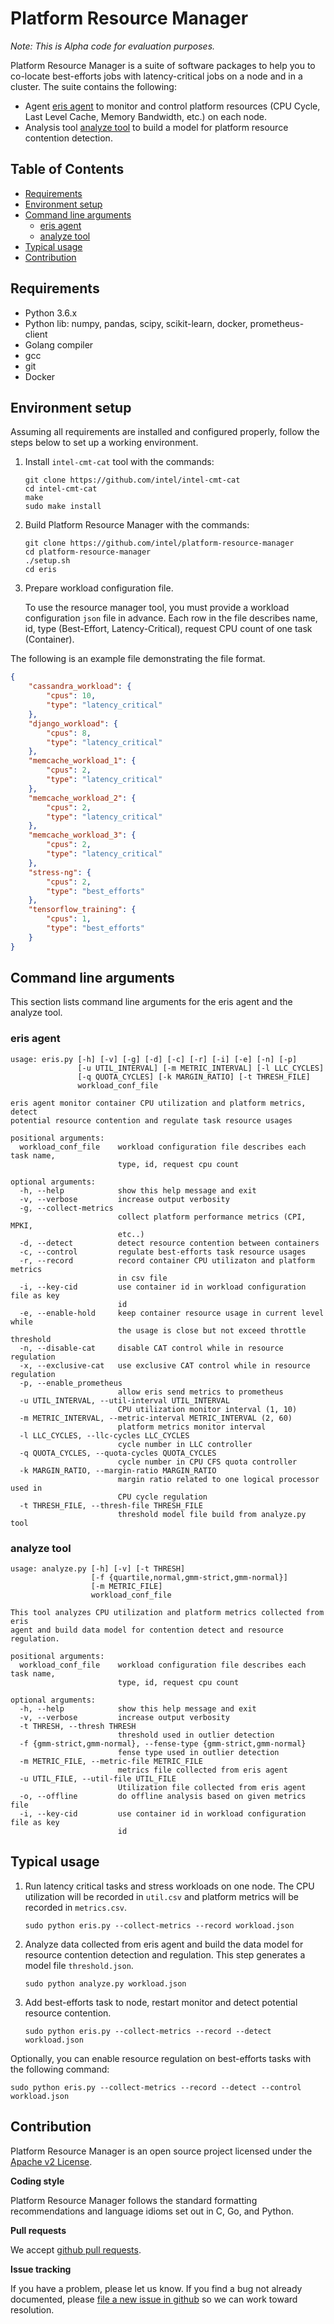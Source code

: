 # Platform Resource Manager

*Note: This is Alpha code for evaluation purposes.*

Platform Resource Manager is a suite of software packages to help you to co-locate best-efforts jobs with latency-critical jobs on a node and in a cluster. The suite contains the following:

- Agent [eris agent](#eris-agent) to monitor and control platform resources
  (CPU Cycle, Last Level Cache, Memory Bandwidth, etc.) on each node.
- Analysis tool [analyze tool](#analyze-tool) to build a model for platform
  resource contention detection.


## Table of Contents

- [Requirements](#requirements)
- [Environment setup](#environment-setup)
- [Command line arguments](#command-line-arguments)
    - [eris agent](#eris-agent)
    - [analyze tool](#analyze-tool)
- [Typical usage](#typical-usage)
- [Contribution](#contribution)

## Requirements

 - Python 3.6.x
 - Python lib: numpy, pandas, scipy, scikit-learn, docker, prometheus-client
 - Golang compiler
 - gcc
 - git
 - Docker

## Environment setup
Assuming all requirements are installed and configured properly, follow the steps below to set up a working environment.

1.  Install `intel-cmt-cat` tool with the commands:

     ```
     git clone https://github.com/intel/intel-cmt-cat
     cd intel-cmt-cat
     make
     sudo make install
     ```

2.  Build Platform Resource Manager with the commands:

     ```
     git clone https://github.com/intel/platform-resource-manager
     cd platform-resource-manager
     ./setup.sh
     cd eris
     ```

3.  Prepare workload configuration file.

    To use the resource manager tool, you must provide a workload configuration
    `json` file in advance. Each row in the file describes name, id, type (Best-Effort, Latency-Critical), request CPU count of one task (Container).

The following is an example file demonstrating the file format.

```json
{
    "cassandra_workload": {
        "cpus": 10,
        "type": "latency_critical"
    },
    "django_workload": {
        "cpus": 8,
        "type": "latency_critical"
    },
    "memcache_workload_1": {
        "cpus": 2,
        "type": "latency_critical"
    },
    "memcache_workload_2": {
        "cpus": 2,
        "type": "latency_critical"
    },
    "memcache_workload_3": {
        "cpus": 2,
        "type": "latency_critical"
    },
    "stress-ng": {
        "cpus": 2,
        "type": "best_efforts"
    },
    "tensorflow_training": {
        "cpus": 1,
        "type": "best_efforts"
    }
}
```

## Command line arguments

This section lists command line arguments for the eris agent and the analyze tool.

### eris agent

    usage: eris.py [-h] [-v] [-g] [-d] [-c] [-r] [-i] [-e] [-n] [-p]
                   [-u UTIL_INTERVAL] [-m METRIC_INTERVAL] [-l LLC_CYCLES]
                   [-q QUOTA_CYCLES] [-k MARGIN_RATIO] [-t THRESH_FILE]
                   workload_conf_file

    eris agent monitor container CPU utilization and platform metrics, detect
    potential resource contention and regulate task resource usages

    positional arguments:
      workload_conf_file    workload configuration file describes each task name,
                            type, id, request cpu count

    optional arguments:
      -h, --help            show this help message and exit
      -v, --verbose         increase output verbosity
      -g, --collect-metrics
                            collect platform performance metrics (CPI, MPKI,
                            etc..)
      -d, --detect          detect resource contention between containers
      -c, --control         regulate best-efforts task resource usages
      -r, --record          record container CPU utilizaton and platform metrics
                            in csv file
      -i, --key-cid         use container id in workload configuration file as key
                            id
      -e, --enable-hold     keep container resource usage in current level while
                            the usage is close but not exceed throttle threshold
      -n, --disable-cat     disable CAT control while in resource regulation
      -x, --exclusive-cat   use exclusive CAT control while in resource regulation
      -p, --enable_prometheus
                            allow eris send metrics to prometheus
      -u UTIL_INTERVAL, --util-interval UTIL_INTERVAL
                            CPU utilization monitor interval (1, 10)
      -m METRIC_INTERVAL, --metric-interval METRIC_INTERVAL (2, 60)
                            platform metrics monitor interval
      -l LLC_CYCLES, --llc-cycles LLC_CYCLES
                            cycle number in LLC controller
      -q QUOTA_CYCLES, --quota-cycles QUOTA_CYCLES
                            cycle number in CPU CFS quota controller
      -k MARGIN_RATIO, --margin-ratio MARGIN_RATIO
                            margin ratio related to one logical processor used in
                            CPU cycle regulation
      -t THRESH_FILE, --thresh-file THRESH_FILE
                            threshold model file build from analyze.py tool


### analyze tool

    usage: analyze.py [-h] [-v] [-t THRESH]
                      [-f {quartile,normal,gmm-strict,gmm-normal}]
                      [-m METRIC_FILE]
                      workload_conf_file

    This tool analyzes CPU utilization and platform metrics collected from eris
    agent and build data model for contention detect and resource regulation.

    positional arguments:
      workload_conf_file    workload configuration file describes each task name,
                            type, id, request cpu count

    optional arguments:
      -h, --help            show this help message and exit
      -v, --verbose         increase output verbosity
      -t THRESH, --thresh THRESH
                            threshold used in outlier detection
      -f {gmm-strict,gmm-normal}, --fense-type {gmm-strict,gmm-normal}
                            fense type used in outlier detection
      -m METRIC_FILE, --metric-file METRIC_FILE
                            metrics file collected from eris agent
      -u UTIL_FILE, --util-file UTIL_FILE
                            Utilization file collected from eris agent
      -o, --offline         do offline analysis based on given metrics file
      -i, --key-cid         use container id in workload configuration file as key
                            id


## Typical usage


1.  Run latency critical tasks and stress workloads on one node. The CPU
    utilization will be recorded in `util.csv` and platform metrics will be recorded in `metrics.csv`.

      ```
      sudo python eris.py --collect-metrics --record workload.json
      ```

2.  Analyze data collected from eris agent and build the data model for
    resource contention detection and regulation. This step generates a model file `threshold.json`.

      ```
      sudo python analyze.py workload.json
      ```

3.  Add best-efforts task to node, restart monitor and detect potential
    resource contention.

      ```
      sudo python eris.py --collect-metrics --record --detect workload.json
      ```

Optionally, you can enable resource regulation on best-efforts tasks with the
following command:

    sudo python eris.py --collect-metrics --record --detect --control workload.json

## Contribution

Platform Resource Manager is an open source project licensed under the [Apache v2 License](http://www.apache.org/licenses/LICENSE-2.0).

**Coding style**

Platform Resource Manager follows the standard formatting recommendations and
language idioms set out in C, Go, and Python.

**Pull requests**

We accept [github pull requests](https://github.com/intel/platform-resource-manager/pulls).

**Issue tracking**

If you have a problem, please let us know. If you find a bug not already
documented, please [file a new issue in github](https://github.com/intel/platform-resource-manager/issues) so we can work toward resolution.
